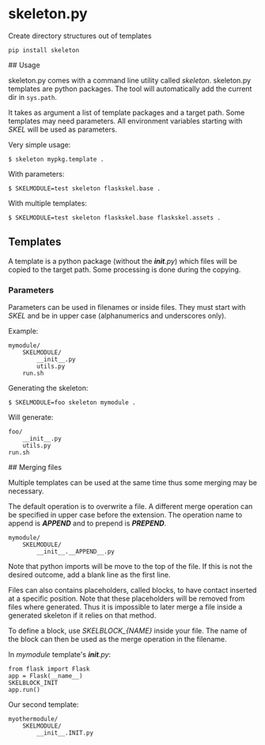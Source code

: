 # skeleton.py

Create directory structures out of templates

    pip install skeleton

## Usage

skeleton.py comes with a command line utility called *skeleton*.
skeleton.py templates are python packages. The tool will automatically
add the current dir in `sys.path`.

It takes as argument a list of template packages and a target path.
Some templates may need parameters. All environment variables starting
with *SKEL* will be used as parameters.

Very simple usage:

    $ skeleton mypkg.template .

With parameters:

    $ SKELMODULE=test skeleton flaskskel.base .

With multiple templates:

    $ SKELMODULE=test skeleton flaskskel.base flaskskel.assets .

## Templates

A template is a python package (without the *__init__.py*) which files
will be copied to the target path. Some processing is done during the copying.

### Parameters

Parameters can be used in filenames or inside files. They must start
with *SKEL* and be in upper case (alphanumerics and underscores only).

Example:

    mymodule/
        SKELMODULE/
            __init__.py
            utils.py
        run.sh

Generating the skeleton:

    $ SKELMODULE=foo skeleton mymodule .

Will generate:

    foo/
        __init__.py
        utils.py
    run.sh

## Merging files

Multiple templates can be used at the same time thus some merging may
be necessary.

The default operation is to overwrite a file. A different merge operation
can be specified in upper case before the extension. The operation name
to append is *__APPEND__* and to prepend is *__PREPEND__*.

    mymodule/
        SKELMODULE/
            __init__.__APPEND__.py

Note that python imports will be move to the top of the file. If this is not
the desired outcome, add a blank line as the first line.

Files can also contains placeholders, called blocks, to have contact
inserted at a specific position. Note that these placeholders will be removed
from files where generated. Thus it is impossible to later merge a file inside
a generated skeleton if it relies on that method.

To define a block, use *SKELBLOCK_{NAME}* inside your file. The name of the
block can then be used as the merge operation in the filename.

In *mymodule* template's *__init__.py*:

    from flask import Flask
    app = Flask(__name__)
    SKELBLOCK_INIT
    app.run()

Our second template:

    myothermodule/
        SKELMODULE/
            __init__.INIT.py
